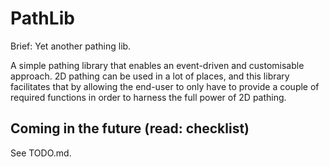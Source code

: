 # PathLib

Brief: Yet another pathing lib.

A simple pathing library that enables an event-driven and customisable approach. 2D pathing can be used in a lot of places, and this library facilitates that by allowing the end-user to only have to provide a couple of required functions in order to harness the full power of 2D pathing.

## Coming in the future (read: checklist)

See TODO.md.
